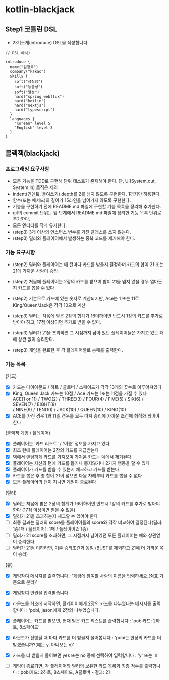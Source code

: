 # kotlin-blackjack

## Step1 코틀린 DSL

- 자기소개(introduce) DSL을 작성합니다.
```
// DSL 예시)

introduce {
  name("김정욱")
  company("kakao")
  skills {
    soft("성실함")
    soft("능동성")
    soft("열정")
    hard("spring webflux")
    hard("kotlin")
    hard("nextjs")
    hard("typescript")
  }
  languages {
    "Korean" level 5
    "English" level 3
  }
}
```


## 블랙잭(blackjack)

### 프로그래밍 요구사항
- 모든 기능을 TDD로 구현해 단위 테스트가 존재해야 한다. 단, UI(System.out, System.in) 로직은 제외
- indent(인덴트, 들여쓰기) depth를 2를 넘지 않도록 구현한다. 1까지만 허용한다.
- 함수(또는 메서드)의 길이가 15라인을 넘어가지 않도록 구현한다.
- 기능을 구현하기 전에 README.md 파일에 구현할 기능 목록을 정리해 추가한다.
- git의 commit 단위는 앞 단계에서 README.md 파일에 정리한 기능 목록 단위로 추가한다.
- 모든 엔티티를 작게 유지한다.
- (step3) 3개 이상의 인스턴스 변수를 가진 클래스를 쓰지 않는다.
- (step3) 딜러와 플레이어에서 발생하는 중복 코드를 제거해야 한다.

### 기능 요구사항
- (step2) 딜러와 플레이어는 매 턴마다 카드를 받을지 결정하며 카드의 합이 21 또는 21에 가까운 사람이 승리
- (step2) 처음에 플레이어는 2장의 카드를 받으며 합이 21을 넘지 않을 경우 얼마든지 카드를 뽑을 수 있다
- (step2) 기본으로 카드에 있는 숫자로 계산되지만, Ace는 1 또는 11로 King/Queen/Jack은 각각 10으로 계산

- (step3) 딜러는 처음에 받은 2장의 합계가 16이하이면 반드시 1장의 카드를 추가로 받아야 하고, 17점 이상이면 추가로 받을 수 없다.
- (step3) 딜러가 21을 초과하면 그 시점까지 남아 있던 플레이어들은 가지고 있는 패에 상관 없이 승리한다.
- (step3) 게임을 완료한 후 각 플레이어별로 승패를 출력한다.


### 기능 목록
(카드)
- [x] 카드는 다이아몬드 / 하트 / 클로버 / 스페이드가 각각 13개의 끗수로 이루어져있다
- [x] King, Queen Jack 카드는 10점 / Ace 카드는 1또는 11점을 가질 수 있다 <br />
  ACE(1 or 11) / TWO(2) / THREE(3) / FOUR(4) / FIVE(5) / SIX(6) / SEVEN(7) / EIGHT(8) <br />
  / NINE(9) / TEN(10) / JACK(10) / QUEEN(10) / KING(10)
- [x] ACE를 가진 경우 1과 11일 경우를 모두 따져 승리에 가까운 조건에 최적화 되어야 한다

(블랙잭 게임 / 플레이어)
- [x] 플레이어는 '카드 리스트' / '이름' 정보를 가지고 있다
- [x] 최초 턴에 플레이어는 2장의 카드를 지급받는다
- [x] 덱에서 랜덤하게 카드를 가져오며 가져온 카드는 덱에서 제거된다
- [x] 플레이어는 자신의 턴에 카드를 뽑거나 뽑지않거나 2가지 행동을 할 수 있다
- [x] 플레이어가 카드를 받을 수 있는지 체크하고 카드를 받는다
- [x] 카드를 뽑은 후 총 합이 21이 넘으면 다음 차례부터 카드를 뽑을 수 없다
- [x] 모든 플레이어의 턴이 지나면 게임이 종료된다

(딜러)
- [x] 딜러는 처음에 받은 2장의 합계가 16이하이면 반드시 1장의 카드를 추가로 받아야 한다 (17점 이상이면 받을 수 없음)
- [x] 딜러가 21을 초과하는지 체크할 수 있어야 한다
- [ ] 최종 결과는 딜러의 score를 플레이어들의 score와 각각 비교하여 결정된다(딜러: 1승1패 / 플레이어1: 1패 / 플레이어2: 1승)
- [ ] 딜러가 21 score를 초과하면, 그 시점까지 남아있던 모든 플레이어는 패와 상관없이 승리한다.
- [ ] 딜러가 21점 이하라면, 기존 승리조건과 동일 (BUST를 제외하고 21에 더 가까운 쪽이 승리)    

(뷰)
- [x] 게임참여 메시지를 출력합니다 : '게임에 참여할 사람의 이름을 입력하세요.(쉼표 기준으로 분리)'
- [x] 게임참여 인원을 입력받습니다

- [x] 라운드를 최초에 시작하면, 플레이어에게 2장의 카드를 나누었다는 메시지를 출력합니다 : 'pobi, jason에게 2장의 나누었습니다.'
- [x] 플레이어는 카드를 받으면, 현재 받은 카드 리스트를 출력합니다 : 'pobi카드: 2하트, 8스페이드'

- [x] 라운드가 진행될 때 마다 카드를 더 받을지 물어봅니다 : 'pobi는 한장의 카드를 더 받겠습니까?(예는 y, 아니오는 n)'
- [x] 카드를 더 받을지 물어보면 yes 또는 no 중에 선택하여 입력합니다 : 'y' 또는 'n'

- [ ] 게임이 종료되면, 각 플레이어와 딜러의 보유한 카드 목록과 최종 점수를 출력합니다 : pobi카드: 2하트, 8스페이드, A클로버 - 결과: 21


